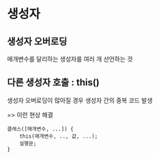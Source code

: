 # 생성자

## 생성자 오버로딩

매개변수를 달리하는 생성자를 여러 개 선언하는 것



## 다른 생성자 호출 : this()

생성자 오버로딩이 많아질 경우 생성자 간의 중복 코드 발생 

=> 이런 현상 해결

```
클래스([매개변수, ...]) {
	this(매개변수, .., 값, ...);
	실행문;
}
```

